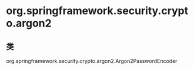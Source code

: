# org.springframework.security.crypto.argon2

## 类

org.springframework.security.crypto.argon2.Argon2PasswordEncoder




